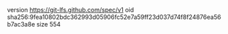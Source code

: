 version https://git-lfs.github.com/spec/v1
oid sha256:9fea10802bdc362993d05906fc52e7a59ff23d037d74f8f24876ea56b7ac3a8e
size 554
